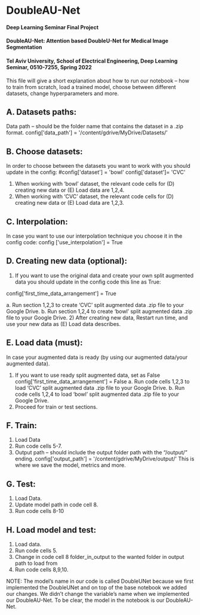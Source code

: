 # DoubleAU-Net
#### Deep Learning Seminar Final Project
#### DoubleAU-Net: Attention based DoubleU-Net for Medical Image Segmentation
#### Tel Aviv University, School of Electrical Engineering, Deep Learning Seminar, 0510-7255, Spring 2022


This file will give a short explanation about how to run our notebook – how to train from scratch, load a trained model, choose between different datasets, change hyperparameters and more.
## A.	Datasets paths:
Data path – should be the folder name that contains the dataset in a .zip format.
config['data_path'] = '/content/gdrive/MyDrive/Datasets/’

## B.	Choose datasets:
In order to choose between the datasets you want to work with you should update in the config:
#config['dataset'] = 'bowl'
config['dataset']= 'CVC'
1)	When working with ‘bowl’ dataset, the relevant code cells for (D) creating new data or (E) Load data are 1,2,4.
2)	When working with ‘CVC’ dataset, the relevant code cells for (D) creating new data or (E) Load data are 1,2,3.
## C.	Interpolation:
In case you want to use our interpolation technique you choose it in the config code:
config ['use_interpolation'] = True

## D.	Creating new data (optional):
1)	If you want to use the original data and create your own split augmented data you should update in the config code this line as True:

config['first_time_data_arrangement'] = True

a.	Run section 1,2,3 to create ‘CVC’ split augmented data .zip file to your Google Drive.
b.	Run section 1,2,4 to create ‘bowl’ split augmented data .zip file to your Google Drive.
2)	After creating new data, Restart run time, and use your new data as (E) Load data describes.

## E.	Load data (must):
In case your augmented data is ready (by using our augmented data/your augmented data).
1)	If you want to use ready split augmented data, set as False config['first_time_data_arrangement'] = False
a.	Run code cells 1,2,3 to load ‘CVC’ split augmented data .zip file to your Google Drive.
b.	Run code cells 1,2,4 to load ‘bowl’ split augmented data .zip file to your Google Drive.
2)	Proceed for train or test sections.

## F.	Train:
1)	Load Data 
2)	Run code cells 5-7.
3)	Output path – should include the output folder path with the “/output/” ending.
config['output_path'] = '/content/gdrive/MyDrive/output/'
This is where we save the model, metrics and more.

## G.	Test:
1)	Load Data.
2)	Update model path in code cell 8.
3)	Run code cells 8-10

## H.	Load model and test:
1)	Load data.
2)	Run code cells 5.
3)	Change in code cell 8 folder_in_output to the wanted folder in output path to load from
4)	Run code cells 8,9,10. 

		
NOTE: The model’s name in our code is called DoubleUNet because we first implemented the DoubleUNet and on top of the base notebook we added our changes. We didn’t change the variable’s name when we implemented our DoubleAU-Net. To be clear, the model in the notebook is our DoubleAU-Net.

